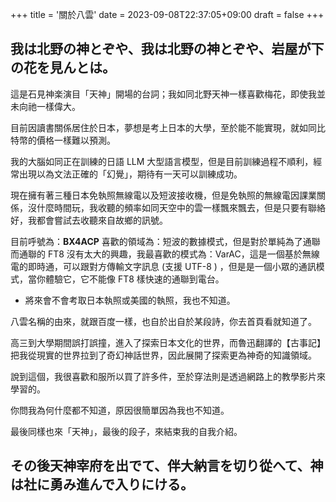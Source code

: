 +++
title = '關於八雲'
date = 2023-09-08T22:37:05+09:00
draft = false
+++
## 我は北野の神とぞや、我は北野の神とぞや、岩屋が下の花を見んとは。
這是石見神楽演目「天神」開場的台詞；我如同北野天神一樣喜歡梅花，即使我並未向祂一樣偉大。

目前因讀書關係居住於日本，夢想是考上日本的大學，至於能不能實現，就如同比特幣的價格一樣難以預測。

我的大腦如同正在訓練的日語 LLM 大型語言模型，但是目前訓練過程不順利，經常出現以為文法正確的「幻覺」，期待有一天可以訓練成功。

現在擁有著三種日本免執照無線電以及短波接收機，但是免執照的無線電因課業關係，沒什麼時間玩，我收聽的頻率如同天空中的雲一樣飄來飄去，但是只要有聯絡好，我都會嘗試去收聽來自故鄉的訊號。

目前呼號為：**BX4ACP** 
喜歡的領域為：短波的數據模式，但是對於單純為了通聯而通聯的 FT8 沒有太大的興趣，我最喜歡的模式為：VarAC，這是一個基於無線電的即時通，可以跟對方傳輸文字訊息 (支援 UTF-8 ) ，但是是一個小眾的通訊模式，當你體驗它，它不能像 FT8 樣快速的通聯到電台。

* 將來會不會考取日本執照或美國的執照，我也不知道。

八雲名稱的由來，就跟百度一樣，也自於出自於某段詩，你去首頁看就知道了。

高三到大學期間誤打誤撞，進入了探索日本文化的世界，而魯迅翻譯的【古事記】把我從現實的世界拉到了奇幻神話世界，因此展開了探索更為神奇的知識領域。

說到這個，我很喜歡和服所以買了許多件，至於穿法則是透過網路上的教學影片來學習的。

你問我為何什麼都不知道，原因很簡單因為我也不知道。

最後同樣也來「天神」，最後的段子，來結束我的自我介紹。

## その後天神宰府を出でて、伴大納言を切り從へて、神は社に勇み進んで入りにける。